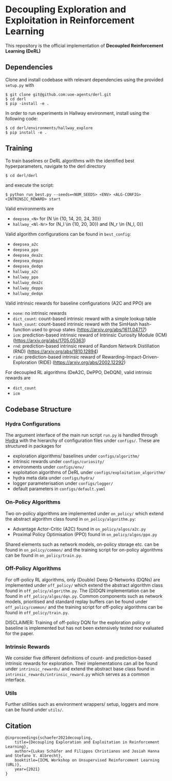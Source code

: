 # Decoupling Exploration and Exploitation in Reinforcement Learning

This repository is the official implementation of **Decoupled Reinforcement Learning (DeRL)**

## Dependencies
Clone and install codebase with relevant dependencies using the provided `setup.py` with
```console
$ git clone git@github.com:uoe-agents/derl.git
$ cd derl
$ pip -install -e .
```

In order to run experiments in Hallway environment, install using the following code:
```console
$ cd derl/environments/hallway_explore
$ pip install -e .
```

## Training
To train baselines or DeRL algorithms with the identified best hyperparameters, navigate to the derl directory
```console
$ cd derl/derl
```

and execute the script:

```console
$ python run_best.py --seeds=<NUM_SEEDS> <ENV> <ALG-CONFIG> <INTRINSIC_REWARD> start
```

Valid environments are
- `deepsea_<N>` for \(N \in \{10, 14, 20, 24, 30\}\)
- `hallway_<Nl-Nr>` for \(N_l \in \{10, 20, 30\}\) and \(N_r \in \{N_l, 0\}\)

Valid algorithm configurations can be found in `best_config`:
- `deepsea_a2c`
- `deepsea_ppo`
- `deepsea_dea2c`
- `deepsea_deppo`
- `deepsea_dedqn`
- `hallway_a2c`
- `hallway_ppo`
- `hallway_dea2c`
- `hallway_deppo`
- `hallway_dedqn`

Valid intrinsic rewards for baseline configurations (A2C and PPO) are
- `none`: no intrinsic rewards
- `dict_count`: count-based intrinsic reward with a simple lookup table
- `hash_count`: count-based intrinsic reward with the SimHash hash-function used to group states (<https://arxiv.org/abs/1611.04717>)
- `icm`: prediction-based intrinsic reward of Intrinsic Curiosity Module (ICM) (<https://arxiv.org/abs/1705.05363>)
- `rnd`: prediction-based intrinsic reward of Random Network Distillation (RND) (<https://arxiv.org/abs/1810.12894>)
- `ride`: prediction-based intrinsic reward of Rewarding-Impact-Driven-Exploration (RIDE) (<https://arxiv.org/abs/2002.12292>)

For decoupled RL algorithms (DeA2C, DePPO, DeDQN), valid intrinsic rewards are
- `dict_count`
- `icm`

## Codebase Structure

### Hydra Configurations
The argument interface of the main run script `run.py` is handled through [Hydra](https://hydra.cc/) with the hierarchy of configuration files under `configs/`.
These are structured in packages for
- exploration algorithms/ baselines under `configs/algorithm/`
- intrinsic rewards under `configs/curiosity/`
- environments under `configs/env/`
- exploitation algorithms of DeRL under `configs/exploitation_algorithm/`
- hydra meta data under `configs/hydra/`
- logger parameterisation under `configs/logger/`
- default parameters in `configs/default.yaml`

### On-Policy Algorithms
Two on-policy algorithms are implemented under `on_policy/` which extend the abstract algorithm class found in `on_policy/algorithm.py`:
- Advantage Actor-Critic (A2C) found in `on_policy/algos/a2c.py`
- Proximal Policy Optimisation (PPO) found in `on_policy/algos/ppo.py`

Shared elements such as network models, on-policy storage etc. can be found in `on_policy/common/` and the training script for on-policy algorithms can be found in `on_policy/train.py`.

### Off-Policy Algorithms
For off-policy RL algorithms, only (Double) Deep Q-Networks (DQNs) are implemented under `off_policy/` which extend the abstract algorithm class found in `off_policy/algorithm.py`. The (D)DQN implementation can be found in `off_policy/algos/dqn.py`. Common components such as network models, prioritised and standard replay buffers can be found under `off_policy/common/` and the training script for off-policy algorithms can be found in `off_policy/train.py`.

DISCLAIMER: Training of off-policy DQN for the exploration policy or baseline is implemented but has not been extensively tested nor evaluated for the paper. 

### Intrinsic Rewards
We consider five different definitions of count- and prediction-based intrinsic rewards for exploration. Their implementations can all be found under `intrinsic_rewards/` and extend the abstract base class found in `intrinsic_rewards/intrinsic_reward.py` which serves as a common interface.

### Utils
Further utilities such as environment wrappers/ setup, loggers and more can be found under `utils/`.


## Citation
```
@inproceedings{schaefer2021decoupling,
	title={Decoupling Exploration and Exploitation in Reinforcement Learning},
	author={Lukas Schäfer and Filippos Christianos and Josiah Hanna and Stefano V. Albrecht},
	booktitle={ICML Workshop on Unsupervised Reinforcement Learning (URL)},
	year={2021}
}
```
